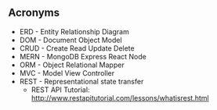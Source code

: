 ## Acronyms
* ERD - Entity Relationship Diagram
* DOM - Document Object Model
* CRUD - Create Read Update Delete
* MERN - MongoDB Express React Node
* ORM - Object Relational Mapper
* MVC - Model View Controller
* REST - Representational state transfer
	* REST API Tutorial: http://www.restapitutorial.com/lessons/whatisrest.html
